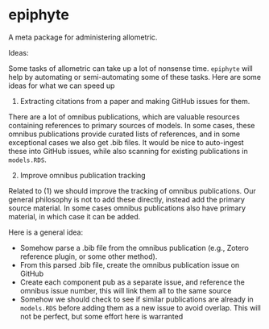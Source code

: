 # epiphyte
A meta package for administering allometric.

Ideas:

Some tasks of allometric can take up a lot of nonsense time. `epiphyte` will help by automating or semi-automating some of these tasks. Here are some ideas for what we can speed up

1. Extracting citations from a paper and making GitHub issues for them.

There are a lot of omnibus publications, which are valuable resources containing references to primary sources of models. In some cases, these omnibus publications provide curated
lists of references, and in some exceptional cases we also get .bib files. It would be nice to auto-ingest these into GitHub issues, while also scanning for existing publications
in `models.RDS`.

2. Improve omnibus publication tracking

Related to (1) we should improve the tracking of omnibus publications. Our general philosophy is not to add these directly, instead add the primary source material. In some cases
omnibus publications also have primary material, in which case it can be added.

Here is a general idea:

- Somehow parse a .bib file from the omnibus publication (e.g., Zotero reference plugin, or some other method).
- From this parsed .bib file, create the omnibus publication issue on GitHub
- Create each component pub as a separate issue, and reference the omnibus issue number, this will link them all to the same source
- Somehow we should check to see if similar publications are already in `models.RDS` before adding them as a new issue to avoid overlap. This will not be perfect, but some effort here is warranted
